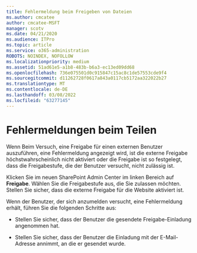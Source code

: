 ```yaml
---
title: Fehlermeldung beim Freigeben von Dateien
ms.author: cmcatee
author: cmcatee-MSFT
manager: scotv
ms.date: 04/21/2020
ms.audience: ITPro
ms.topic: article
ms.service: o365-administration
ROBOTS: NOINDEX, NOFOLLOW
ms.localizationpriority: medium
ms.assetid: 51ad61e5-a1b8-483b-b6a3-ec13ed09dd68
ms.openlocfilehash: 736e075501d0c915847c15ac8c1de57553cde9f4
ms.sourcegitcommit: d11262728f0617a843a0117cb5172aa322022b27
ms.translationtype: MT
ms.contentlocale: de-DE
ms.lasthandoff: 03/08/2022
ms.locfileid: "63277145"
---
```

# <a name="error-messages-when-sharing"></a>Fehlermeldungen beim Teilen

Wenn Beim Versuch, eine Freigabe für einen externen Benutzer auszuführen, eine Fehlermeldung angezeigt wird, ist die externe Freigabe höchstwahrscheinlich nicht aktiviert oder die Freigabe ist so festgelegt, dass die Freigabestufe, die der Benutzer versucht, nicht zulässig ist.
  
Klicken Sie im neuen SharePoint Admin Center im linken Bereich auf **Freigabe**. Wählen Sie die Freigabestufe aus, die Sie zulassen möchten. Stellen Sie sicher, dass die externe Freigabe für die Website aktiviert ist. 
  
Wenn der Benutzer, der sich anzumelden versucht, eine Fehlermeldung erhält, führen Sie die folgenden Schritte aus:
  
- Stellen Sie sicher, dass der Benutzer die gesendete Freigabe-Einladung angenommen hat.
    
- Stellen Sie sicher, dass der Benutzer die Einladung mit der E-Mail-Adresse annimmt, an die er gesendet wurde.
    

